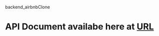 <p> backend_airbnbClone</p>
<h1> API Document availabe here at <a href="https://backend-airbnb-clone.vercel.app/api-docs/"> URL </a></h1>
